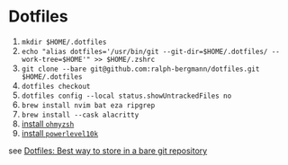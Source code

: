 # Dotfiles

1. `mkdir $HOME/.dotfiles`
2. `echo "alias dotfiles='/usr/bin/git --git-dir=$HOME/.dotfiles/ --work-tree=$HOME'" >> $HOME/.zshrc`
3. `git clone --bare git@github.com:ralph-bergmann/dotfiles.git $HOME/.dotfiles`
4. `dotfiles checkout`
5. `dotfiles config --local status.showUntrackedFiles no`
6. `brew install nvim bat eza ripgrep`
7. `brew install --cask alacritty`
8. [install `ohmyzsh`](https://github.com/ohmyzsh/ohmyzsh?tab=readme-ov-file#basic-installation)
9. [install `powerlevel10k`](https://github.com/romkatv/powerlevel10k?tab=readme-ov-file#oh-my-zsh)

see [Dotfiles: Best way to store in a bare git repository](https://www.atlassian.com/git/tutorials/dotfiles)
